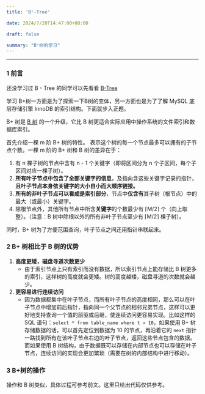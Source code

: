 ```yaml
---
title: 'B⁺-Tree'

date: 2024/7/20T14:47:00+08:00

draft: false

summary: "B⁺树的学习"
---
```


<hr>

### 1 前言

还没学习过 B - Tree 的同学可以先看看 [B-Tree](https://xfdzcoder.github.io/home/post/%E6%95%B0%E6%8D%AE%E7%BB%93%E6%9E%84%E4%B8%8E%E7%AE%97%E6%B3%95/%E6%A0%91/b-tree/)

学习 B+树一方面是为了探索一下B树的变体，另一方面也是为了了解 MySQL 底层存储引擎 InnoDB 的索引结构。下面就步入正题。

B+ 树是 [B 树](https://oi-wiki.org/ds/b-tree/) 的一个升级，它比 B 树更适合实际应用中操作系统的文件索引和数据库索引。

首先介绍一棵 m 阶 B+ 树的特性。![m](data:image/gif;base64,R0lGODlhAQABAIAAAAAAAP///yH5BAEAAAAALAAAAAABAAEAAAIBRAA7) 表示这个树的每一个节点最多可以拥有的子节点个数。一棵 m 阶的 B+ 树和 B 树的差异在于：

1. 有 n 棵子树的节点中含有 n - 1 个关键字（即将区间分为 n 个子区间，每个子区间对应一棵子树）。
2. **所有叶子节点中包含了全部关键字的信息**，及指向含这些关键字记录的指针，**且叶子节点本身依关键字的大小自小而大顺序链接。**
3. **所有的非叶子节点可以看成是索引部分**，节点中**仅含有**其子树（根节点）中的最大（或最小）关键字。
4. 除根节点外，其他所有节点中所含**关键字**的个数最少有  ⌈M/2⌉ 个（向上取整）。（注意：B 树中除根以外的所有非叶子节点至少有  ⌈M/2⌉ 棵子树）。

同时，B+ 树为了方便范围查询，叶子节点之间还用指针串联起来。

### 2 B+ 树相比于 B 树的优势

1. **高度更矮，磁盘寻道次数更少**
   - 由于索引节点上只有索引而没有数据，所以索引节点上能存储比 B 树更多的索引，这样树的高度就会更矮。树的高度越矮，磁盘寻道的次数就会越少。
2. **更容易进行连续访问**
   - 因为数据都集中在叶子节点，而所有叶子节点的高度相同，那么可以在叶子节点中增加前后指针，指向同一个父节点的相邻兄弟节点，这样可以更好地支持查询一个值的前驱或后继，使连续访问更容易实现。比如这样的 SQL 语句：`select * from table_name where t > 10`，如果使用 B+ 树存储数据的话，可以首先定位到数据为 10 的节点，再沿着它的 `next` 指针一路找到所有在该叶子节点右边的叶子节点，返回这些节点包含的数据。而如果使用 B 树结构，由于数据既可以存储在内部节点也可以存储在叶子节点，连续访问的实现会更加繁琐（需要在树的内部结构中进行移动）。

### 3 B+树的操作

操作和 B 树类似，具体过程可参考前文。这里只给出代码仅供参考。

```java

```



